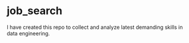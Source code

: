 # job_search
I have created this repo to collect and analyze latest demanding skills in data engineering.
